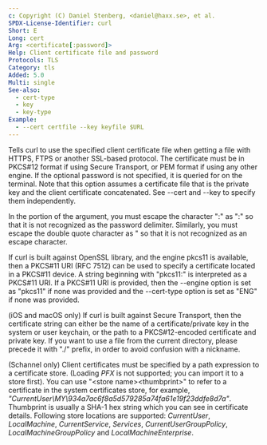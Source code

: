 ```yaml
---
c: Copyright (C) Daniel Stenberg, <daniel@haxx.se>, et al.
SPDX-License-Identifier: curl
Short: E
Long: cert
Arg: <certificate[:password]>
Help: Client certificate file and password
Protocols: TLS
Category: tls
Added: 5.0
Multi: single
See-also:
  - cert-type
  - key
  - key-type
Example:
  - --cert certfile --key keyfile $URL
---
```


Tells curl to use the specified client certificate file when getting a file
with HTTPS, FTPS or another SSL-based protocol. The certificate must be in
PKCS#12 format if using Secure Transport, or PEM format if using any other
engine. If the optional password is not specified, it is queried for on
the terminal. Note that this option assumes a certificate file that is the
private key and the client certificate concatenated. See --cert and --key to
specify them independently.

In the <certificate> portion of the argument, you must escape the character
":" as "\:" so that it is not recognized as the password delimiter. Similarly,
you must escape the double quote character as \" so that it is not recognized
as an escape character.

If curl is built against OpenSSL library, and the engine pkcs11 is available,
then a PKCS#11 URI (RFC 7512) can be used to specify a certificate located in
a PKCS#11 device. A string beginning with "pkcs11:" is interpreted as a
PKCS#11 URI. If a PKCS#11 URI is provided, then the --engine option is set as
"pkcs11" if none was provided and the --cert-type option is set as "ENG" if
none was provided.

(iOS and macOS only) If curl is built against Secure Transport, then the
certificate string can either be the name of a certificate/private key in the
system or user keychain, or the path to a PKCS#12-encoded certificate and
private key. If you want to use a file from the current directory, please
precede it with "./" prefix, in order to avoid confusion with a nickname.

(Schannel only) Client certificates must be specified by a path expression to
a certificate store. (Loading *PFX* is not supported; you can import it to a
store first). You can use "<store location>\<store name>\<thumbprint>" to
refer to a certificate in the system certificates store, for example,
*"CurrentUser\MY\934a7ac6f8a5d579285a74fa61e19f23ddfe8d7a"*. Thumbprint is
usually a SHA-1 hex string which you can see in certificate details. Following
store locations are supported: *CurrentUser*, *LocalMachine*,
*CurrentService*, *Services*, *CurrentUserGroupPolicy*,
*LocalMachineGroupPolicy* and *LocalMachineEnterprise*.
